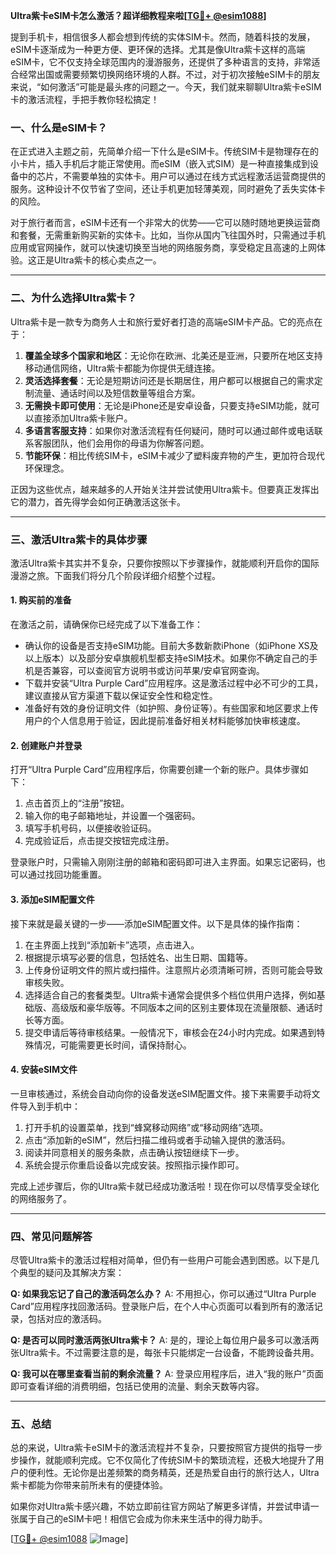 **Ultra紫卡eSIM卡怎么激活？超详细教程来啦[[TG💪+ @esim1088](https://t.me/s/esim1088)]**

提到手机卡，相信很多人都会想到传统的实体SIM卡。然而，随着科技的发展，eSIM卡逐渐成为一种更方便、更环保的选择。尤其是像Ultra紫卡这样的高端eSIM卡，它不仅支持全球范围内的漫游服务，还提供了多种语言的支持，非常适合经常出国或需要频繁切换网络环境的人群。不过，对于初次接触eSIM卡的朋友来说，“如何激活”可能是最头疼的问题之一。今天，我们就来聊聊Ultra紫卡eSIM卡的激活流程，手把手教你轻松搞定！

### 一、什么是eSIM卡？

在正式进入主题之前，先简单介绍一下什么是eSIM卡。传统SIM卡是物理存在的小卡片，插入手机后才能正常使用。而eSIM（嵌入式SIM）是一种直接集成到设备中的芯片，不需要单独的实体卡。用户可以通过在线方式远程激活运营商提供的服务。这种设计不仅节省了空间，还让手机更加轻薄美观，同时避免了丢失实体卡的风险。

对于旅行者而言，eSIM卡还有一个非常大的优势——它可以随时随地更换运营商和套餐，无需重新购买新的实体卡。比如，当你从国内飞往国外时，只需通过手机应用或官网操作，就可以快速切换至当地的网络服务商，享受稳定且高速的上网体验。这正是Ultra紫卡的核心卖点之一。

---

### 二、为什么选择Ultra紫卡？

Ultra紫卡是一款专为商务人士和旅行爱好者打造的高端eSIM卡产品。它的亮点在于：

1. **覆盖全球多个国家和地区**：无论你在欧洲、北美还是亚洲，只要所在地区支持移动通信网络，Ultra紫卡都能为你提供无缝连接。
2. **灵活选择套餐**：无论是短期访问还是长期居住，用户都可以根据自己的需求定制流量、通话时间以及短信数量等组合方案。
3. **无需换卡即可使用**：无论是iPhone还是安卓设备，只要支持eSIM功能，就可以直接添加Ultra紫卡账户。
4. **多语言客服支持**：如果你对激活流程有任何疑问，随时可以通过邮件或电话联系客服团队，他们会用你的母语为你解答问题。
5. **节能环保**：相比传统SIM卡，eSIM卡减少了塑料废弃物的产生，更加符合现代环保理念。

正因为这些优点，越来越多的人开始关注并尝试使用Ultra紫卡。但要真正发挥出它的潜力，首先得学会如何正确激活这张卡。

---

### 三、激活Ultra紫卡的具体步骤

激活Ultra紫卡其实并不复杂，只要你按照以下步骤操作，就能顺利开启你的国际漫游之旅。下面我们将分几个阶段详细介绍整个过程。

#### 1. 购买前的准备

在激活之前，请确保你已经完成了以下准备工作：
- 确认你的设备是否支持eSIM功能。目前大多数新款iPhone（如iPhone XS及以上版本）以及部分安卓旗舰机型都支持eSIM技术。如果你不确定自己的手机是否兼容，可以查阅官方说明书或访问苹果/安卓官网查询。
- 下载并安装“Ultra Purple Card”应用程序。这是激活过程中必不可少的工具，建议直接从官方渠道下载以保证安全性和稳定性。
- 准备好有效的身份证明文件（如护照、身份证等）。有些国家和地区要求上传用户的个人信息用于验证，因此提前准备好相关材料能够加快审核速度。

#### 2. 创建账户并登录

打开“Ultra Purple Card”应用程序后，你需要创建一个新的账户。具体步骤如下：

1. 点击首页上的“注册”按钮。
2. 输入你的电子邮箱地址，并设置一个强密码。
3. 填写手机号码，以便接收验证码。
4. 完成验证后，点击提交按钮完成注册。

登录账户时，只需输入刚刚注册的邮箱和密码即可进入主界面。如果忘记密码，也可以通过找回功能重置。

#### 3. 添加eSIM配置文件

接下来就是最关键的一步——添加eSIM配置文件。以下是具体的操作指南：

1. 在主界面上找到“添加新卡”选项，点击进入。
2. 根据提示填写必要的信息，包括姓名、出生日期、国籍等。
3. 上传身份证明文件的照片或扫描件。注意照片必须清晰可辨，否则可能会导致审核失败。
4. 选择适合自己的套餐类型。Ultra紫卡通常会提供多个档位供用户选择，例如基础版、高级版和豪华版等。不同版本之间的区别主要体现在流量限额、通话时长等方面。
5. 提交申请后等待审核结果。一般情况下，审核会在24小时内完成。如果遇到特殊情况，可能需要更长时间，请保持耐心。

#### 4. 安装eSIM文件

一旦审核通过，系统会自动向你的设备发送eSIM配置文件。接下来需要手动将文件导入到手机中：

1. 打开手机的设置菜单，找到“蜂窝移动网络”或“移动网络”选项。
2. 点击“添加新的eSIM”，然后扫描二维码或者手动输入提供的激活码。
3. 阅读并同意相关的服务条款，点击确认按钮继续下一步。
4. 系统会提示你重启设备以完成安装。按照指示操作即可。

完成上述步骤后，你的Ultra紫卡就已经成功激活啦！现在你可以尽情享受全球化的网络服务了。

---

### 四、常见问题解答

尽管Ultra紫卡的激活过程相对简单，但仍有一些用户可能会遇到困惑。以下是几个典型的疑问及其解决方案：

**Q: 如果我忘记了自己的激活码怎么办？**
A: 不用担心，你可以通过“Ultra Purple Card”应用程序找回激活码。登录账户后，在个人中心页面可以看到所有的激活记录，包括对应的激活码。

**Q: 是否可以同时激活两张Ultra紫卡？**
A: 是的，理论上每位用户最多可以激活两张Ultra紫卡。不过需要注意的是，每张卡只能绑定一台设备，不能跨设备共用。

**Q: 我可以在哪里查看当前的剩余流量？**
A: 登录应用程序后，进入“我的账户”页面即可查看详细的消费明细，包括已使用的流量、剩余天数等内容。

---

### 五、总结

总的来说，Ultra紫卡eSIM卡的激活流程并不复杂，只要按照官方提供的指导一步步操作，就能顺利完成。它不仅简化了传统SIM卡的繁琐流程，还极大地提升了用户的便利性。无论你是出差频繁的商务精英，还是热爱自由行的旅行达人，Ultra紫卡都能为你带来前所未有的便捷体验。

如果你对Ultra紫卡感兴趣，不妨立即前往官方网站了解更多详情，并尝试申请一张属于自己的eSIM卡吧！相信它会成为你未来生活中的得力助手。

[[TG💪+ @esim1088](https://t.me/s/esim1088) ![Image](https://i.postimg.cc/4NQfJmqS/Snipaste-2025-05-13-00-14-12.png)]